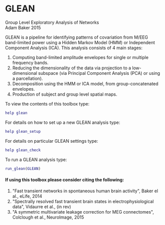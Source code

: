 # GLEAN

Group Level Exploratory Analysis of Networks                              
Adam Baker 2015

GLEAN is a pipeline for identifying patterns of covariation from M/EEG band-limited power using a Hidden Markov Model (HMM) or Independent Component Analysis (ICA). This analysis consists of 4 main stages:

1. Computing band-limited amplitude envelopes for single or multiple frequency bands.
2. Reducing the dimensionality of the data via projection to a low-dimensional subspace (via Principal Component Analysis (PCA) or using a parcellation).
3. Decomposition using the HMM or ICA model, from group-concatenated envelopes.
4. Production of subject and group level spatial maps.


To view the contents of this toolbox type:
```matlab
help glean
```
For details on how to set up a new GLEAN analysis type:
```matlab
help glean_setup
```
For details on particular GLEAN settings type:
```matlab
help glean_check
```
To run a GLEAN analysis type:
```matlab
run_glean(GLEAN)
```

#### If using this toolbox please consider citing the following:

1. "Fast transient networks in spontaneous human brain activity", Baker el al., eLife, 2014
2. "Spectrally resolved fast transient brain states in electrophysiological data", Vidaurre et al., (in rev) 
3. "A symmetric multivariate leakage correction for MEG connectomes", Colclough et al., NeuroImage, 2015
